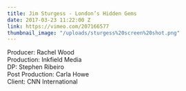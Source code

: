 ```yaml
---
title: Jim Sturgess - London’s Hidden Gems
date: 2017-03-23 11:22:00 Z
link: https://vimeo.com/207166577
thumbnail_image: "/uploads/sturgess%20screen%20shot.png"
---
```


Producer: Rachel Wood<br>
Production: Inkfield Media<br>
DP: Stephen Ribeiro<br>
Post Production: Carla Howe<br>
Client: CNN International<br>